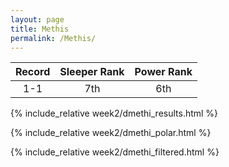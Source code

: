 ```yaml
---
layout: page
title: Methis
permalink: /Methis/
---
```


Record | Sleeper Rank | Power Rank               
:--: | :--: | :--:
1-1 | 7th | 6th

{% include_relative week2/dmethi_results.html %}

{% include_relative week2/dmethi_polar.html %}

{% include_relative week2/dmethi_filtered.html %}

